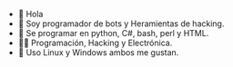 * 👋  Hola
* 🤖  Soy programador de bots y Heramientas de hacking.
* 👀  Se programar en python, C#, bash, perl y HTML.
* 👩‍🚀  Programación, Hacking y Electrónica.
* 🐧  Uso Linux y Windows ambos me gustan.
